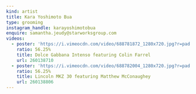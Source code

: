 ```yaml
---
kind: artist
title: Kara Yoshimoto Bua
type: grooming
instagram_handle: karayoshimotobua
enquire: samantha.jeudy@starworksgroup.com
videos:
  - poster: 'https://i.vimeocdn.com/video/688781872_1280x720.jpg?r=pad'
    ratio: 56.25%
    title: Dolce Gabbana Intenso featuring Colin Farrel
    url: 260138710
  - poster: 'https://i.vimeocdn.com/video/688782004_1280x720.jpg?r=pad'
    ratio: 56.25%
    title: Lincoln MKZ 30 featuring Matthew McConaughey
    url: 260138806
---
```


